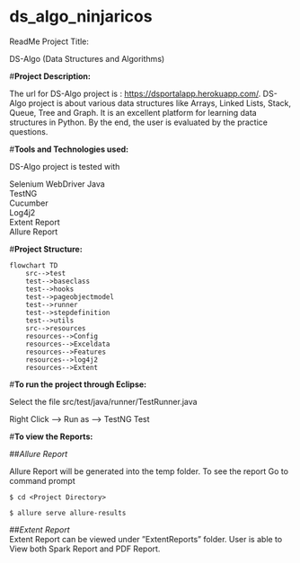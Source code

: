 # ds_algo_ninjaricos
ReadMe
Project Title:

DS-Algo (Data Structures and Algorithms) 

#**Project Description:**

The url for DS-Algo project is : https://dsportalapp.herokuapp.com/. DS-Algo project is about various data structures like  Arrays, Linked Lists, Stack, Queue, Tree and Graph. It is an excellent platform for learning data structures in Python. By the end, the user is evaluated by the practice questions. 

#**Tools and Technologies used:**

DS-Algo project is tested with

Selenium WebDriver
Java  
TestNG  
Cucumber   
Log4j2  
Extent Report  
Allure Report  

#**Project Structure:**

```mermaid
flowchart TD
    src-->test
    test-->baseclass
    test-->hooks 
    test-->pageobjectmodel
    test-->runner
    test-->stepdefinition
    test-->utils
    src-->resources
    resources-->Config
    resources-->Exceldata
    resources-->Features
    resources-->log4j2
    resources-->Extent
```

#**To run the project through Eclipse:**

Select the file src/test/java/runner/TestRunner.java

Right Click –> Run as –> TestNG Test

#**To view the Reports:**

##*Allure Report*

Allure Report will be generated into the temp folder. To see the report
Go to command prompt

	$ cd <Project Directory>

	$ allure serve allure-results

##*Extent Report*  
Extent Report can be viewed under ”ExtentReports” folder. User is able to  View both Spark Report and PDF Report.



                             
                                                            





		

                             
                                                            




